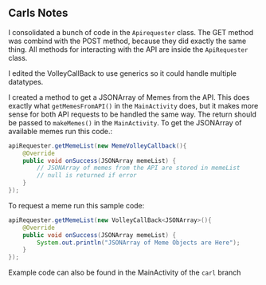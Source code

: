 ## Carls Notes

I consolidated a bunch of code in the `Apirequester` class. The GET method was combind with the POST method, because they did exactly the same thing. All methods for interacting with the API are inside the `ApiRequester` class.

I edited the VolleyCallBack to use generics so it could handle multiple datatypes.

I created a method to get a JSONArray of Memes from the API. This does exactly what `getMemesFromAPI()` in the `MainActivity` does, but it makes more sense for both API requests to be handled the same way. The return should be passed to `makeMemes()` in the `MainActivity`. To get the JSONArray of available memes run this code.:
```java
apiRequester.getMemeList(new MemeVolleyCallback(){
    @Override
    public void onSuccess(JSONArray memeList) {
        // JSONArray of memes from the API are stored in memeList
        // null is returned if error
    }
});
```

To request a meme run this sample code:
```java
apiRequester.getMemeList(new VolleyCallBack<JSONArray>(){
    @Override
    public void onSuccess(JSONArray memeList) {
        System.out.println("JSONArray of Meme Objects are Here");
    }
});
```

Example code can also be found in the MainActivity of the `carl` branch